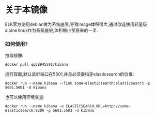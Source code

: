 # 关于本镜像

ELK官方使用debian做为系统底层,导致image体积很大,通过改造使用轻量级alpine linux作为系统底层,体积缩小至原来的一半.

### 如何使用?

拉取镜像:

```
docker pull qq58945591/kibana
```

运行容器,默认监听端口在5601,并且必须要指定elasticsearch的位置:

```
docker run --name kibana --link some-elasticsearch:elasticsearch -p 5601:5601 -d kibana
```

也可以使用环境变量:

```
docker run --name kibana -e ELASTICSEARCH_URL=http://some-elasticsearch:9200 -p 5601:5601 -d kibana
```

